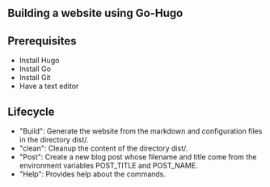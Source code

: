 ## Building a website using Go-Hugo

## Prerequisites

- Install Hugo
- Install Go
- Install Git
- Have a text editor

## Lifecycle

- "Build": Generate the website from the markdown and configuration files in the directory dist/.
- "clean": Cleanup the content of the directory dist/.
- "Post": Create a new blog post whose filename and title come from the environment variables POST_TITLE and POST_NAME.
- "Help": Provides help about the commands.
